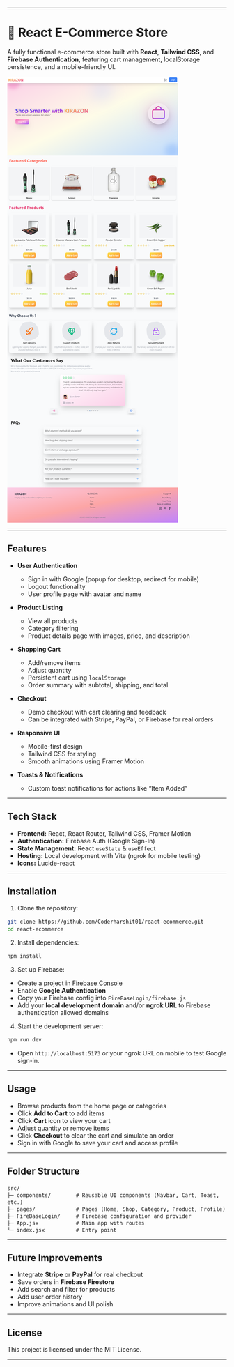 
---

# 🌸 React E-Commerce Store

A fully functional e-commerce store built with **React**, **Tailwind CSS**, and **Firebase Authentication**, featuring cart management, localStorage persistence, and a mobile-friendly UI.

![Demo Screenshot](/src/assests/demo.png)

---

## **Features**

* **User Authentication**

  * Sign in with Google (popup for desktop, redirect for mobile)
  * Logout functionality
  * User profile page with avatar and name

* **Product Listing**

  * View all products
  * Category filtering
  * Product details page with images, price, and description

* **Shopping Cart**

  * Add/remove items
  * Adjust quantity
  * Persistent cart using `localStorage`
  * Order summary with subtotal, shipping, and total

* **Checkout**

  * Demo checkout with cart clearing and feedback
  * Can be integrated with Stripe, PayPal, or Firebase for real orders

* **Responsive UI**

  * Mobile-first design
  * Tailwind CSS for styling
  * Smooth animations using Framer Motion

* **Toasts & Notifications**

  * Custom toast notifications for actions like “Item Added”

---

## **Tech Stack**

* **Frontend:** React, React Router, Tailwind CSS, Framer Motion
* **Authentication:** Firebase Auth (Google Sign-In)
* **State Management:** React `useState` & `useEffect`
* **Hosting:** Local development with Vite (ngrok for mobile testing)
* **Icons:** Lucide-react

---

## **Installation**

1. Clone the repository:

```bash
git clone https://github.com/Coderharshit01/react-ecommerce.git
cd react-ecommerce
```

2. Install dependencies:

```bash
npm install
```

3. Set up Firebase:

* Create a project in [Firebase Console](https://console.firebase.google.com/)
* Enable **Google Authentication**
* Copy your Firebase config into `FireBaseLogin/firebase.js`
* Add your **local development domain** and/or **ngrok URL** to Firebase authentication allowed domains

4. Start the development server:

```bash
npm run dev
```

* Open `http://localhost:5173` or your ngrok URL on mobile to test Google sign-in.

---

## **Usage**

* Browse products from the home page or categories
* Click **Add to Cart** to add items
* Click **Cart** icon to view your cart
* Adjust quantity or remove items
* Click **Checkout** to clear the cart and simulate an order
* Sign in with Google to save your cart and access profile

---

## **Folder Structure**

```
src/
├─ components/        # Reusable UI components (Navbar, Cart, Toast, etc.)
├─ pages/             # Pages (Home, Shop, Category, Product, Profile)
├─ FireBaseLogin/     # Firebase configuration and provider
├─ App.jsx            # Main app with routes
└─ index.jsx          # Entry point
```

---

## **Future Improvements**

* Integrate **Stripe** or **PayPal** for real checkout
* Save orders in **Firebase Firestore**
* Add search and filter for products
* Add user order history
* Improve animations and UI polish

---

## **License**

This project is licensed under the MIT License.

---

